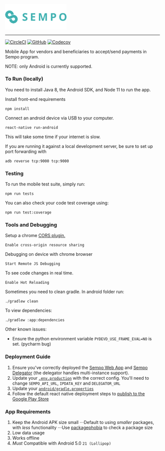 <a href="https://withsempo.com">
    <img width="200" src="src/components/img/sempo_logo.png" alt="Sempo Logo" />
</a>

---

[![CircleCI](https://circleci.com/gh/teamsempo/SempoMobileApp.svg?style=shield)](https://circleci.com/gh/teamsempo/SempoMobileApp)
[![GitHub](https://img.shields.io/github/license/teamsempo/SempoMobileApp)](LICENSE)
[![Codecov](https://img.shields.io/codecov/c/github/teamsempo/SempoMobileApp)](https://codecov.io/gh/teamsempo/SempoMobileApp)

Mobile App for vendors and beneficiaries to accept/send payments in Sempo program. 

NOTE: only Android is currently supported.

### To Run (locally)
You need to install Java 8, the Android SDK, and Node 11 to run the app.

Install front-end requirements
```
npm install
```
Connect an android device via USB to your computer.
```
react-native run-android
```
This will take some time if your internet is slow.
  
If you are running it against a local development server, be sure to set up port forwarding with  
```
adb reverse tcp:9000 tcp:9000
```  

### Testing
  
To run the mobile test suite, simply run: 
```
npm run tests
```  

You can also check your code test coverage using:  
```
npm run test:coverage
```  

### Tools and Debugging

Setup a chrome [CORS plugin.](https://chrome.google.com/webstore/detail/allow-control-allow-origi/nlfbmbojpeacfghkpbjhddihlkkiljbi)

```
Enable cross-origin resource sharing
```

Debugging on device with chrome browser
```
Start Remote JS Debugging
```

To see code changes in real time.
```
Enable Hot Reloading
```

Sometimes you need to clean gradle. In android folder run:
```
./gradlew clean
```

To view dependencies:
```
./gradlew :app:dependencies
```

Other known issues:
- Ensure the python environment variable `PYDEVD_USE_FRAME_EVAL=NO` is set. (pycharm bug)

### Deployment Guide

1. Ensure you've correctly deployed the [Sempo Web App](https://github.com/teamsempo/SempoBlockchain) and [Sempo Delegator](https://github.com/teamsempo/GoDelegate) (the delegator handles multi-instance support).
2. Update your [`.env.production`](https://github.com/teamsempo/SempoMobileApp/blob/master/android/.env.production) with the correct config. You'll need to change `SEMPO_API_URL`, `IPDATA_KEY` and `DELEGATOR_URL`
3. Update your [`android/gradle.properties`](https://github.com/teamsempo/SempoMobileApp/blob/master/android/gradle.properties#L23-L26)
4. Follow the default react native deployment steps to [publish to the Google Play Store](https://reactnative.dev/docs/signed-apk-android)


### App Requirements

1. Keep the Android APK size small
⋅⋅⋅Default to using _smaller_ packages, with _less_ functionality
⋅⋅⋅Use [packagephobia](https://packagephobia.now.sh) to check a package size
2. Low data usage
3. Works offline
4. *Must* Compatible with Android 5.0 `21 (Lollipop)`
  
  
  
